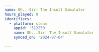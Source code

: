 ```yaml
---
name: Oh...Sir! The Insult Simulator
hours_played: 0
identifiers:
  - platform: steam
    appid: '512250'
    name: Oh...Sir! The Insult Simulator
    synced_on: '2024-07-04'

---
```

